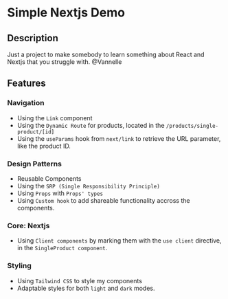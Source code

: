 # Simple Nextjs Demo

## Description

Just a project to make somebody to learn something about React and Nextjs that you struggle with.
@Vannelle

## Features

### Navigation

- Using the `Link` component
- Using the `Dynamic Route` for products, located in the `/products/single-product/[id]`
- Using the `useParams` hook from `next/link` to retrieve the URL parameter, like the product ID.

### Design Patterns

- Reusable Components
- Using the `SRP (Single Responsibility Principle)`
- Using `Props` with `Props' types`
- Using `Custom hook` to add shareable functionality accross the components.

### Core: Nextjs

- Using `Client components` by marking them with the `use client` directive, in the `SingleProduct component`.

### Styling

- Using `Tailwind CSS` to style my components
- Adaptable styles for both `light` and `dark` modes.
